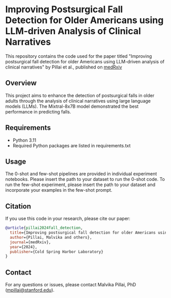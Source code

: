# Improving Postsurgical Fall Detection for Older Americans using LLM-driven Analysis of Clinical Narratives
This repository contains the code used for the paper titled "Improving postsurgical fall detection for older Americans using LLM-driven analysis of clinical narratives" by Pillai et al., published on [medRxiv](https://www.medrxiv.org/content/10.1101/2024.06.25.24309480v1)

## Overview
This project aims to enhance the detection of postsurgical falls in older adults through the analysis of clinical narratives using large language models (LLMs). The Mixtral-8x7B model demonstrated the best performance in predicting falls.

## Requirements
* Python 3.11
* Required Python packages are listed in requirements.txt

## Usage
The 0-shot and few-shot pipelines are provided in individual experiment notebooks. Please insert the path to your dataset to run the 0-shot code. To run the few-shot experiment, please insert the path to your dataset and incorporate your examples in the few-shot prompt.

## Citation
If you use this code in your research, please cite our paper:
```bibtex
@article{pillai2024fall_detection,
  title={Improving postsurgical fall detection for older Americans using LLM-driven analysis of clinical narratives},
  author={Pillai, Malvika and others},
  journal={medRxiv},
  year={2024},
  publisher={Cold Spring Harbor Laboratory}
}
```

## Contact
For any questions or issues, please contact Malvika Pillai, PhD (mpillai@stanford.edu).
